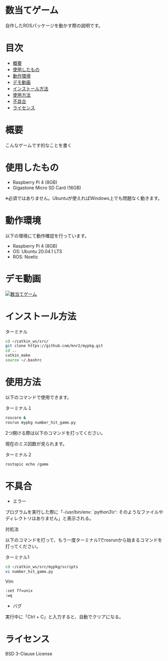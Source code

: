 # 数当てゲーム

自作したROSパッケージを動かす際の説明です。

# 目次

- [概要](#概要)
- [使用したもの](#使用したもの)
- [動作環境](#動作環境)
- [デモ動画](#デモ動画)
- [インストール方法](#インストール方法)
- [使用方法](#使用方法)
- [不具合](#不具合)
- [ライセンス](#ライセンス)

# 概要

こんなゲームです的なことを書く

# 使用したもの

- Raspberry Pi 4 (8GB)
- Gigastone Micro SD Card (16GB)

※必須ではありません。Ubuntuが使えればWindows上でも問題なく動きます。


# 動作環境

以下の環境にて動作確認を行っています。

- Raspberry Pi 4 (8GB)
- OS: Ubuntu 20.04.1 LTS
- ROS: Noetic


# デモ動画

[![数当てゲーム](http://img.youtube.com/vi/MDfyllj7h1Q/hqdefault.jpg)](https://youtu.be/MDfyllj7h1Q)


# インストール方法

ターミナル
```sh
cd ~/catkin_ws/src/
git clone https://github.com/knr2/mypkg.git
cd ..
catkin_make
source ~/.bashrc
```

# 使用方法

以下のコマンドで使用できます。

ターミナル１
```sh
roscore &
rosrun mypkg number_hit_game.py
```

2つ開ける際は以下のコマンドを打ってください。

現在のミス回数が見られます。

ターミナル２
```sh
rostopic echo /game
```

# 不具合

- エラー

プログラムを実行した際に「-/usr/bin/env: `python3\r': そのようなファイルやディレクトリはありません」と表示される。

対処法

以下のコマンドを打って、もう一度ターミナル1でrosrunから始まるコマンドを打ってください。

ターミナル1
```sh
cd ~/catkin_ws/src/mypkg/scripts
vi number_hit_game.py
```

Vim
```sh
:set ff=unix
:wq
```
- バグ

実行中に「Ctrl + C」と入力すると、自動でクリアになる。

# ライセンス

BSD 3-Clause License
